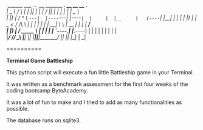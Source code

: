 .______        ___   .___________.___________. __       _______     _______. __    __   __  .______   
|   _  \      /   \  |           |           ||  |     |   ____|   /       ||  |  |  | |  | |   _  \  
|  |_)  |    /  ^  \ `---|  |----`---|  |----`|  |     |  |__     |   (----`|  |__|  | |  | |  |_)  | 
|   _  <    /  /_\  \    |  |        |  |     |  |     |   __|     \   \    |   __   | |  | |   ___/  
|  |_)  |  /  _____  \   |  |        |  |     |  `----.|  |____.----)   |   |  |  |  | |  | |  |      
|______/  /__/     \__\  |__|        |__|     |_______||_______|_______/    |__|  |__| |__| | _|      
                                                                                                      
==========

**Terminal Game Battleship**

This python script will execute a fun little Battleship game in your Terminal.

It was written as a benchmark assessment for the first four weeks of the coding bootcamp ByteAcademy. 

It was a lot of fun to make and I tried to add as many functionalities as possible.

The database runs on sqlite3.
